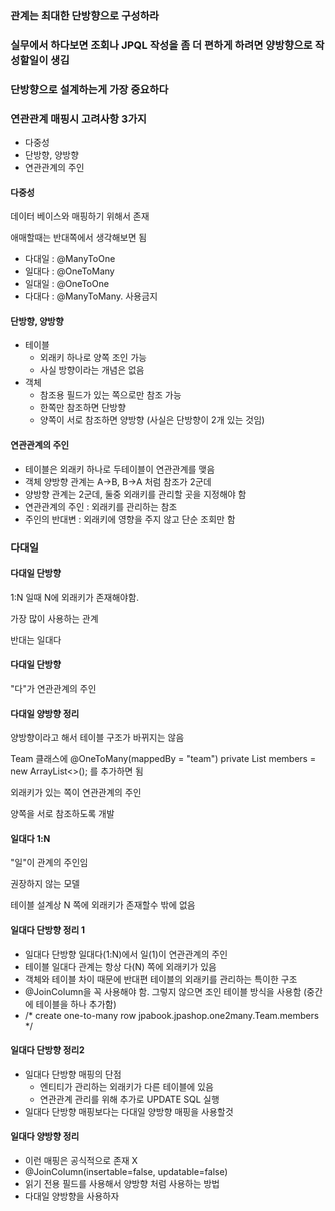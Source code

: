 ### 관계는 최대한 단방향으로 구성하라

### 실무에서 하다보면 조회나 JPQL 작성을 좀 더 편하게 하려면 양방향으로 작성할일이 생김

### 단방향으로 설계하는게 가장 중요하다


### 연관관계 매핑시 고려사항 3가지

- 다중성
- 단방향, 양방향
- 연관관계의 주인


#### 다중성

데이터 베이스와 매핑하기 위해서 존재

애매할때는 반대쪽에서 생각해보면 됨

- 다대일 : @ManyToOne
- 일대다 : @OneToMany
- 일대일 : @OneToOne
- 다대다 : @ManyToMany. 사용금지

#### 단방향, 양방향

- 테이블
  - 외래키 하나로 양쪽 조인 가능
  - 사실 방향이라는 개념은 없음
- 객체
  - 참조용 필드가 있는 쪽으로만 참조 가능
  - 한쪽만 참조하면 단방향
  - 양쪽이 서로 참조하면 양방향 (사실은 단방향이 2개 있는 것임)

#### 연관관계의 주인

- 테이블은 외래키 하나로 두테이블이 연관관계를 맺음
- 객체 양방향 관계는 A->B, B->A 처럼 참조가 2군데
- 양방향 관계는 2군데, 둘중 외래키를 관리할 곳을 지정해야 함
- 연관관계의 주인 : 외래키를 관리하는 참조
- 주인의 반대변 : 외래키에 영향을 주지 않고 단순 조회만 함


### 다대일

#### 다대일 단방향

1:N 일때 N에 외래키가 존재해야함.

가장 많이 사용하는 관계

반대는 일대다


#### 다대일 단방향

"다"가 연관관계의 주인

#### 다대일 양방향 정리

양방향이라고 해서 테이블 구조가 바뀌지는 않음

Team 클래스에 @OneToMany(mappedBy = "team") private List<Member> members = new ArrayList<>(); 를 추가하면 됨

외래키가 있는 쪽이 연관관계의 주인

양쪽을 서로 참조하도록 개발


#### 일대다 1:N

"일"이 관계의 주인임

권장하지 않는 모델

테이블 설계상 N 쪽에 외래키가 존재할수 밖에 없음


#### 일대다 단방향 정리 1

- 일대다 단방향 일대다(1:N)에서 일(1)이 연관관계의 주인
- 테이블 일대다 관계는 항상 다(N) 쪽에 외래키가 있음
- 객체와 테이블 차이 때문에 반대편 테이블의 외래키를 관리하는 특이한 구조
- @JoinColumn을 꼭 사용해야 함. 그렇지 않으면 조인 테이블 방식을 사용함 (중간에 테이블을 하나 추가함)
- /* create one-to-many row jpabook.jpashop.one2many.Team.members */

#### 일대다 단방향 정리2

- 일대다 단방향 매핑의 단점
  - 엔티티가 관리하는 외래키가 다른 테이블에 있음
  - 연관관계 관리를 위해 추가로 UPDATE SQL 실행
- 일대다 단방향 매핑보다는 다대일 양방향 매핑을 사용할것


#### 일대다 양방향 정리

- 이런 매핑은 공식적으로 존재 X
- @JoinColumn(insertable=false, updatable=false)
- 읽기 전용 필드를 사용해서 양방향 처럼 사용하는 방법
- 다대일 양방향을 사용하자
